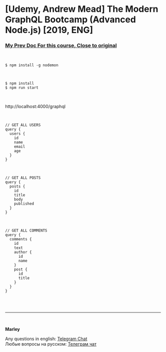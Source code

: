 # [Udemy, Andrew Mead] The Modern GraphQL Bootcamp (Advanced Node.js) [2019, ENG]

### [My Prev Doc For this course, Close to original](./Readme-prev.md)

<br/>

    $ npm install -g nodemon

<br/>

    $ npm install
    $ npm run start

<br/>

http://localhost:4000/graphql

<br/>

```
// GET ALL USERS
query {
  users {
    id
    name
    email
    age
  }
}
```

<br/>

```
// GET ALL POSTS
query {
  posts {
    id
    title
    body
    published
  }
}
```

<br/>

```
// GET ALL COMMENTS
query {
  comments {
    id
    text
    author {
      id
      name
    }
    post {
      id
      title
    }
  }
}
```

<br/><br/>

---

<br/>

**Marley**

Any questions in english: <a href="https://jsdev.org/chat/">Telegram Chat</a>  
Любые вопросы на русском: <a href="https://jsdev.ru/chat/">Телеграм чат</a>
